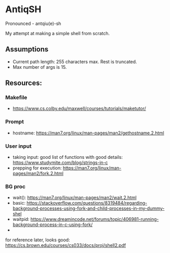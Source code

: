 # AntiqSH

Pronounced - antqiu(e)-sh

My attempt at making a simple shell from scratch.

## Assumptions
- Current path length: 255 characters max. Rest is truncated. 
- Max number of args is 15.

## Resources:
### Makefile
- https://www.cs.colby.edu/maxwell/courses/tutorials/maketutor/
### Prompt
- hostname: https://man7.org/linux/man-pages/man2/gethostname.2.html
### User input
- taking input: good list of functions with good details: https://www.studymite.com/blog/strings-in-c
- prepping for execution: https://man7.org/linux/man-pages/man2/fork.2.html
### BG proc
- wait(): https://man7.org/linux/man-pages/man2/wait.2.html
- basic: https://stackoverflow.com/questions/8319484/regarding-background-processes-using-fork-and-child-processes-in-my-dummy-shel
- waitpid: https://www.dreamincode.net/forums/topic/406981-running-background-process-in-c-using-fork/
- 


for reference later, looks good: https://cs.brown.edu/courses/cs033/docs/proj/shell2.pdf
